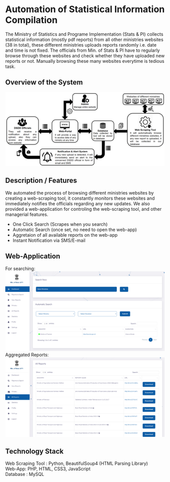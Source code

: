 # Automation of Statistical Information Compilation
The Ministry of Statistics and Programe Implementation (Stats & PI) collects statistical information (mostly pdf reports) from all other ministries websites (38 in total), these different ministries uploads reports randomly i.e. date and time is not fixed. The officials from Min. of Stats & PI have to regularly browse through these websites and check whether they have uploaded new reports or not. Manually browsing these many websites everytime is tedious task.  
## Overview of the System
![Overview](images/overview.PNG)   
## Description / Features
We automated the process of browsing different ministries websites by creating a web-scraping tool, it constantly monitors these websites and immediately notifies the officials regarding any new updates. We also provided a web-application for controling the web-scraping tool, and other managerial features.
  - One Click Search (Scrapes when you search)
  - Automatic Search (once set, no need to open the web-app)
  - Aggretaion of all available reports on the web-app
  - Instant Notification via SMS/E-mail
## Web-Application
For searching:  
![Searching](images/search.PNG)   
Aggregated Reports:  
![Aggregated Information](images/agg.PNG)   
## Technology Stack
Web Scraping Tool : Python, BeautifulSoup4 (HTML Parsing Library)  
Web-App: PHP, HTML, CSS3, JavaScript  
Database : MySQL  
